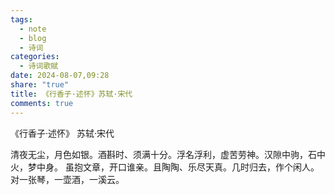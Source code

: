 ```yaml
---
tags:
  - note
  - blog
  - 诗词
categories:
  - 诗词歌赋
date: 2024-08-07,09:28
share: "true"
title: 《行香子·述怀》苏轼·宋代
comments: true
---
```


《行香子·述怀》
苏轼·宋代

清夜无尘，月色如银。酒斟时、须满十分。浮名浮利，虚苦劳神。汉隙中驹，石中火，梦中身。
虽抱文章，开口谁亲。且陶陶、乐尽天真。几时归去，作个闲人。对一张琴，一壶酒，一溪云。
